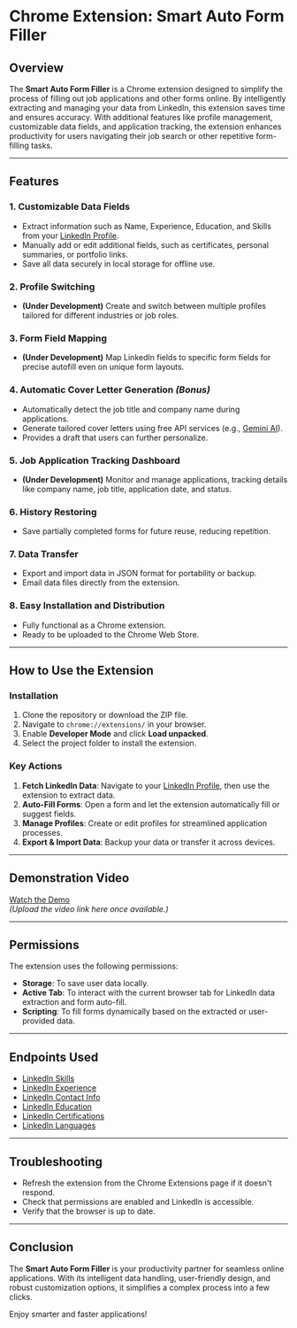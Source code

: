 # Chrome Extension: Smart Auto Form Filler

## Overview

The **Smart Auto Form Filler** is a Chrome extension designed to simplify the process of filling out job applications and other forms online. By intelligently extracting and managing your data from LinkedIn, this extension saves time and ensures accuracy. With additional features like profile management, customizable data fields, and application tracking, the extension enhances productivity for users navigating their job search or other repetitive form-filling tasks.

---

## Features

### 1. Customizable Data Fields
- Extract information such as Name, Experience, Education, and Skills from your [LinkedIn Profile](https://www.linkedin.com/in/username-6a2936233/).
- Manually add or edit additional fields, such as certificates, personal summaries, or portfolio links.
- Save all data securely in local storage for offline use.

### 2. Profile Switching
- **(Under Development)** Create and switch between multiple profiles tailored for different industries or job roles.

### 3. Form Field Mapping
- **(Under Development)** Map LinkedIn fields to specific form fields for precise autofill even on unique form layouts.

### 4. Automatic Cover Letter Generation *(Bonus)*
- Automatically detect the job title and company name during applications.
- Generate tailored cover letters using free API services (e.g., [Gemini AI](https://ai.google.dev/pricing#1_5flash)).
- Provides a draft that users can further personalize.

### 5. Job Application Tracking Dashboard
- **(Under Development)** Monitor and manage applications, tracking details like company name, job title, application date, and status.

### 6. History Restoring
- Save partially completed forms for future reuse, reducing repetition.

### 7. Data Transfer
- Export and import data in JSON format for portability or backup.
- Email data files directly from the extension.

### 8. Easy Installation and Distribution
- Fully functional as a Chrome extension.
- Ready to be uploaded to the Chrome Web Store.

---

## How to Use the Extension

### Installation
1. Clone the repository or download the ZIP file.
2. Navigate to `chrome://extensions/` in your browser.
3. Enable **Developer Mode** and click **Load unpacked**.
4. Select the project folder to install the extension.

### Key Actions
1. **Fetch LinkedIn Data**: Navigate to your [LinkedIn Profile](https://www.linkedin.com/in/username-6a2936233/), then use the extension to extract data.
2. **Auto-Fill Forms**: Open a form and let the extension automatically fill or suggest fields.
3. **Manage Profiles**: Create or edit profiles for streamlined application processes.
4. **Export & Import Data**: Backup your data or transfer it across devices.

---

## Demonstration Video

[Watch the Demo](#)  
*(Upload the video link here once available.)*

---

## Permissions

The extension uses the following permissions:
- **Storage**: To save user data locally.
- **Active Tab**: To interact with the current browser tab for LinkedIn data extraction and form auto-fill.
- **Scripting**: To fill forms dynamically based on the extracted or user-provided data.

---

## Endpoints Used
- [LinkedIn Skills](https://www.linkedin.com/in/username-6a2936233/details/skills)  
- [LinkedIn Experience](https://www.linkedin.com/in/username-6a2936233/details/experience)  
- [LinkedIn Contact Info](https://www.linkedin.com/in/username-6a2936233/overlay/contact-info)  
- [LinkedIn Education](https://www.linkedin.com/in/username-6a2936233/details/education)  
- [LinkedIn Certifications](https://www.linkedin.com/in/username-6a2936233/details/certifications)  
- [LinkedIn Languages](https://www.linkedin.com/in/username-6a2936233/details/languages)  

---

## Troubleshooting
- Refresh the extension from the Chrome Extensions page if it doesn't respond.
- Check that permissions are enabled and LinkedIn is accessible.
- Verify that the browser is up to date.

---

## Conclusion

The **Smart Auto Form Filler** is your productivity partner for seamless online applications. With its intelligent data handling, user-friendly design, and robust customization options, it simplifies a complex process into a few clicks.

Enjoy smarter and faster applications!

